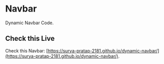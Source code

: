 # Navbar

Dynamic Navbar Code.

## Check this Live

Check this Navbar: [https://surya-pratap-2181.github.io/dynamic-navbar/](https://surya-pratap-2181.github.io/dynamic-navbar/).
